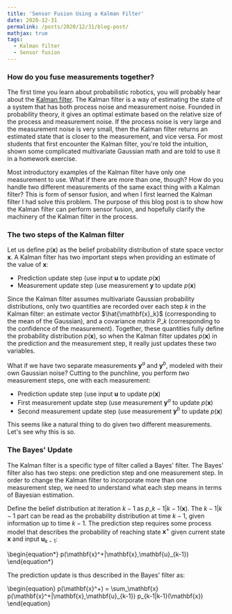 ```yaml
---
title: 'Sensor Fusion Using a Kalman Filter'
date: 2020-12-31
permalink: /posts/2020/12/31/blog-post/
mathjax: true
tags:
  - Kalman filter
  - Sensor fusion
---
```


### How do you fuse measurements together?

The first time you learn about probabilistic robotics, you will probably hear about the [Kalman filter](https://en.wikipedia.org/wiki/Kalman_filter). The Kalman filter is a way of estimating the state of a system that has both process noise and measurement noise. Founded in probability theory, it gives an optimal estimate based on the relative size of the process and measurement noise. If the process noise is very large and the measurement noise is very small, then the Kalman filter returns an estimated state that is closer to the measurement, and vice versa. For most students that first encounter the Kalman filter, you're told the intuition, shown some complicated multivariate Gaussian math and are told to use it in a homework exercise.

Most introductory examples of the Kalman filter have only one measurement to use. What if there are more than one, though? How do you handle two different measurements of the same exact thing with a Kalman filter? This is form of sensor fusion, and when I first learned the Kalman filter I had solve this problem. The purpose of this blog post is to show how the Kalman filter can perform sensor fusion, and hopefully clarify the machinery of the Kalman filter in the process.

### The two steps of the Kalman filter

Let us define $p(\mathbf{x})$ as the belief probability distribution of state space vector $\mathbf{x}$. A Kalman filter has two important steps when providing an estimate of the value of $\mathbf{x}$:
 - Prediction update step (use input $\mathbf{u}$ to update $p(\mathbf{x}$)
 - Measurement update step (use measurement $\mathbf{y}$ to update $p(\mathbf{x}$)

Since the Kalman filter assumes multivariate Gaussian probability distributions, only two quantities are recorded over each step $k$ in the Kalman filter: an estimate vector $\hat{\mathbf{x}_k}$ (corresponding to the mean of the Gaussian), and a covariance matrix $P\_k$ (corresponding to the confidence of the measurement). Together, these quantities fully define the probability distribution $p(\mathbf{x})$, so when the Kalman filter updates $p(\mathbf{x})$ in the prediction and the measurement step, it really just updates these two variables.

What if we have two separate measurements $\mathbf{y}^a$ and $\mathbf{y}^b$, modeled with their own Gaussian noise? Cutting to the punchline, you perform _two_ measurement steps, one with each measurement:
 - Prediction update step (use input $\mathbf{u}$ to update $p(\mathbf{x}$)
 - First measurement update step (use measurement $\mathbf{y}^a$ to update $p(\mathbf{x}$)
 - Second measurement update step (use measurement $\mathbf{y}^b$ to update $p(\mathbf{x}$)

This seems like a natural thing to do given two different measurements. Let's see why this is so.

### The Bayes' Update

The Kalman filter is a specific type of filter called a Bayes' filter. The Bayes' filter also has two steps: one prediction step and one measurement step. In order to change the Kalman filter to incorporate more than one measurement step, we need to understand what each step means in terms of Bayesian estimation. 

Define the belief distribution at iteration $k-1$ as $p\_{k-1|k-1}(\mathbf{x})$. The $k-1|k-1$ part can be read as the probability distribution at time $k-1$, given information up to time $k-1$. The prediction step requires some process model that describes the probability of reaching state $\mathbf{x}^+$ given current state $\mathbf{x}$ and input $\mathbf{u}_{k-1}$:

\begin{equation\*}
p(\mathbf{x}^+|\mathbf{x},\mathbf{u}_{k-1})
\end{equation\*}

The prediction update is thus described in the Bayes' filter as:

\begin{equation}
p(\mathbf{x}^+) = \sum_\mathbf{x} p(\mathbf{x}^+|\mathbf{x},\mathbf{u}_{k-1}) p\_{k-1|k-1}(\mathbf{x})
\end{equation}